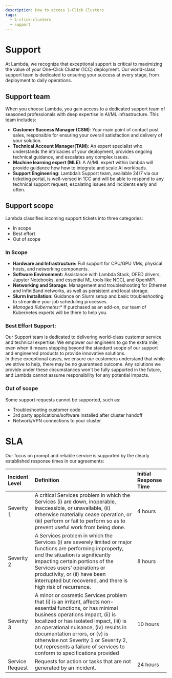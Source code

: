 ```yaml
---
description: How to access 1-Click Clusters
tags:
  - 1-click-clusters
  - support
---
```


# Support

At Lambda, we recognize that exceptional support is critical to maximizing the value of your One-Click Cluster (1CC) deployment. Our world-class support team is dedicated to ensuring your success at every stage, from deployment to daily operations.

## Support team

When you choose Lambda, you gain access to a dedicated support team of seasoned professionals with deep expertise in AI/ML infrastructure. This team includes:

* **Customer Success Manager (CSM)**: Your main point of contact post sales, responsible for ensuring your overall satisfaction and delivery of your solution.
* **Technical Account Manager(TAM)**: An expert specialist who understands the intricacies of your deployment, provides ongoing technical guidance, and escalates any complex issues. 
* **Machine learning expert (MLE)**: A AI/ML expert within lambda will provide guidance how how to integrate and scale AI workloads.    
* **Support Engineering**: Lambda’s Support team, available 24/7 via our ticketing portal, is well-versed in 1CC and will be able to respond to any technical support request, escalating issues and incidents early and often.

## Support scope

Lambda classifies incoming support tickets into three categories:

* In scope
* Best effort
* Out of scope

### In Scope

* **Hardware and Infrastructure:** Full support for CPU/GPU VMs, physical hosts, and networking components.  
* **Software Environment:** Assistance with Lambda Stack, OFED drivers, Jupyter Notebooks, and essential ML tools like NCCL and OpenMPI.  
* **Networking and Storage:** Management and troubleshooting for Ethernet and InfiniBand networks, as well as persistent and local storage.  
* **Slurm Installation:** Guidance on Slurm setup and basic troubleshooting to streamline your job scheduling processes.  
* **Managed Kubernetes*:** If purchased as an add-on, our team of Kubernetes experts will be there to help you.

### Best Effort Support:

Our Support team is dedicated to delivering world-class customer service and technical expertise. We empower our engineers to go the extra mile, even when it means stepping beyond the standard scope of our support and engineered products to provide innovative solutions.  
In these exceptional cases, we ensure our customers understand that while we strive to help, there may be no guaranteed outcome. Any solutions we provide under these circumstances won't be fully supported in the future, and Lambda cannot assume responsibility for any potential impacts.

### Out of scope

Some support requests cannot be supported, such as:

* Troubleshooting customer code  
* 3rd party applications/software installed after cluster handoff  
* Network/VPN connections to your cluster

# SLA

Our focus on prompt and reliable service is supported by the clearly established response times in our agreements:

| Incident Level | Definition  | Initial Response Time |
| :---- | :---- | :---- |
| Severity 1  | A critical Services problem in which the Services (i) are down, inoperable, inaccessible, or unavailable, (ii) otherwise materially cease operation, or (iii) perform or fail to perform so as to prevent useful work from being done. | 4 hours |
| Severity 2  | A Services problem in which the Services (i) are severely limited or major functions are performing improperly, and the situation is significantly impacting certain portions of the Services users’ operations or productivity, or (ii) have been interrupted but recovered, and there is high risk of recurrence. | 8 hours |
| Severity 3  | A minor or cosmetic Services problem that (i) is an irritant, affects non-essential functions, or has minimal business operations impact, (ii) is localized or has isolated impact, (iii) is an operational nuisance, (iv) results in documentation errors, or (v) is otherwise not Severity 1 or Severity 2, but represents a failure of services to conform to specifications provided | 10 hours |
| Service Request | Requests for action or tasks that are not generated by an incident. | 24 hours |
